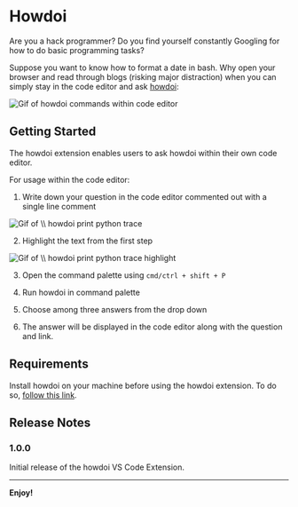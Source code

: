 # Howdoi

Are you a hack programmer? Do you find yourself constantly Googling for how to do basic programming tasks?

Suppose you want to know how to format a date in bash. Why open your browser and read through blogs (risking major distraction) when you can simply stay in the code editor and ask [howdoi](https://github.com/gleitz/howdoi#howdoi):

![Gif of howdoi commands within code editor](http://g.recordit.co/XQdIWm4Hfv.gif)

## Getting Started

The howdoi extension enables users to ask howdoi within their own code editor. 

For usage within the code editor:

1. Write down your question in the code editor commented out with a single line comment

![Gif of `\\ howdoi print python trace`](http://g.recordit.co/uPL4KqWvTV.gif)

2. Highlight the text from the first step

![Gif of `\\ howdoi print python trace` highlight](http://g.recordit.co/ladhB94tBZ.gif)


3. Open the command palette using `cmd/ctrl + shift + P`

4. Run howdoi in command palette

5. Choose among three answers from the drop down

6. The answer will be displayed in the code editor along with the question and link.

## Requirements

Install howdoi on your machine before using the howdoi extension. To do so, [follow this link](https://github.com/gleitz/howdoi#installation).

## Release Notes


### 1.0.0

Initial release of the howdoi VS Code Extension.


-----------------------------------------------------------------------------------------------------------

**Enjoy!**
